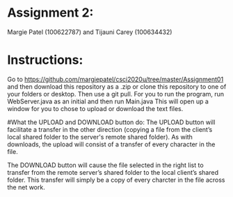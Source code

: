 # Assignment 2:
Margie Patel (100622787) and Tijauni Carey (100634432)

# Instructions:
Go to https://github.com/margiepatel/csci2020u/tree/master/Assignment01 and then download this repository as a .zip or clone this repository to one of your folders or desktop. Then use a git pull.
For you to run the program, run WebServer.java as an initial and then run Main.java This will open up a window for you to chose to upload or download the text files.

#What the UPLOAD and DOWNLOAD button do:
The UPLOAD button will facilitate a transfer in the other direction (copying a file from the client’s local shared folder to the server's remote shared folder). As with downloads, the upload will consist of a transfer of every character in the file.

The DOWNLOAD button will cause the file selected in the right list to transfer from the remote server’s shared folder to the local client’s shared folder. This transfer will simply be a copy of every charcter in the file across the net work.


